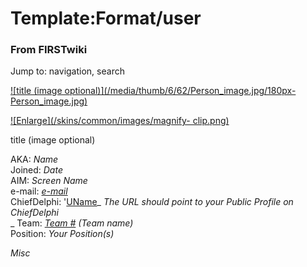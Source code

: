 # Template:Format/user

### From FIRSTwiki

Jump to: navigation, search

[![title \(image optional\)](/media/thumb/6/62/Person_image.jpg/180px-
Person_image.jpg)](/index.php/Image:Person_image.jpg "title \(image
optional\)" )

[![Enlarge](/skins/common/images/magnify-
clip.png)](/index.php/Image:Person_image.jpg "Enlarge" )

title (image optional)

AKA: _Name_  
Joined: _Date_  
AIM: _Screen Name_  
e-mail: _[e-mail](mailto:e-mail "mailto:e-mail" )_  
ChiefDelphi: '[UName](http://www.chiefdelphi.com/forums/member.php?userid=????
"http://www.chiefdelphi.com/forums/member.php?userid=????" )_ _The URL should
point to your Public Profile on ChiefDelphi_  
_ Team: _[Team #](/index.php/Team "Team" )_ _(Team name)_  
Position: _Your Position(s)_

_Misc_

